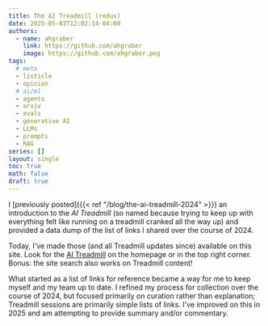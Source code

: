 ```yaml
---
title: The AI Treadmill (redux)
date: 2025-05-03T12:02:14-04:00
authors:
  - name: ahgraber
    link: https://github.com/ahgraber
    image: https://github.com/ahgraber.png
tags:
  # meta
  - listicle
  - opinion
  # ai/ml
  - agents
  - arxiv
  - evals
  - generative AI
  - LLMs
  - prompts
  - RAG
series: []
layout: single
toc: true
math: false
draft: true
---
```


I \[previously posted\]({{< ref "/blog/the-ai-treadmill-2024" >}}) an introduction to the _AI Treadmill_ (so named because trying to keep up with everything felt like running on a treadmill cranked all the way up) and provided a data dump of the list of links I shared over the course of 2024.

Today, I've made those (and all Treadmill updates since) available on this site. Look for the [AI Treadmill](https://aimlbling-about.ninerealmlabs.com/treadmill) on the homepage or in the top right corner. Bonus: the site search also works on Treadmill content!

What started as a list of links for reference became a way for me to keep myself and my team up to date. I refined my process for collection over the course of 2024, but focused primarily on curation rather than explanation; Treadmill sessions are primarily simple lists of links. I've improved on this in 2025 and am attempting to provide summary and/or commentary.
